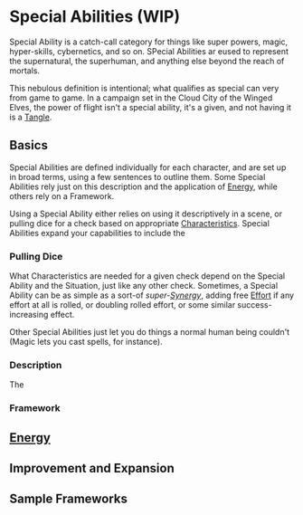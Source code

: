 # Special Abilities (WIP)

Special Ability is a catch-call category for things like super powers, magic, hyper-skills, cybernetics, and so on. SPecial Abilities ar eused to represent the supernatural, the superhuman, and anything else beyond the reach of mortals.

This nebulous definition is intentional; what qualifies as special can very from game to game. In a campaign set in the Cloud City of the Winged Elves, the power of flight isn't a special ability, it's a given, and not having it is a [Tangle](Tangles.md).

## Basics

Special Abilities are defined individually for each character, and are set up in broad terms, using a few sentences to outline them. Some Special Abilities rely just on this description and the application of [Energy](Energy.md), while others rely on a Framework.

Using a Special Ability either relies on using it descriptively in a scene, or pulling dice for a check based on appropriate [Characteristics](Characteristics.md). Special Abilities expand your capabilities to include the 

### Pulling Dice

What Characteristics are needed for a given check depend on the Special Ability and the Situation, just like any other check. Sometimes, a Special Ability can be as simple as a sort-of *super-[Synergy](Synergy.md)*, adding free [Effort](Effort.md) if any effort at all is rolled, or doubling rolled effort, or some similar success-increasing effect. 

Other Special Abilities just let you do things a normal human being couldn't (Magic lets you cast spells, for instance).

### Description

The 

### Framework

## [Energy](Energy.md)

## Improvement and Expansion

## Sample Frameworks